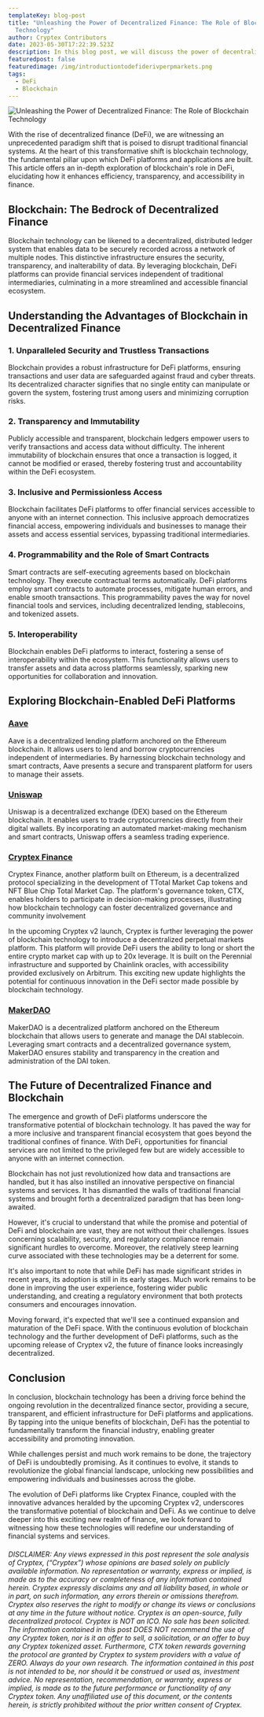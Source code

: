 ```yaml
---
templateKey: blog-post
title: "Unleashing the Power of Decentralized Finance: The Role of Blockchain
  Technology"
author: Cryptex Contributors
date: 2023-05-30T17:22:39.523Z
description: In this blog post, we will discuss the power of decentralized finance.
featuredpost: false
featuredimage: /img/introductiontodefiderivperpmarkets.png
tags:
  - DeFi
  - Blockchain
---
```

![Unleashing the Power of Decentralized Finance: The Role of Blockchain Technology]()

With the rise of decentralized finance (DeFi), we are witnessing an unprecedented paradigm shift that is poised to disrupt traditional financial systems. At the heart of this transformative shift is blockchain technology, the fundamental pillar upon which DeFi platforms and applications are built. This article offers an in-depth exploration of blockchain's role in DeFi, elucidating how it enhances efficiency, transparency, and accessibility in finance.

## Blockchain: The Bedrock of Decentralized Finance

Blockchain technology can be likened to a decentralized, distributed ledger system that enables data to be securely recorded across a network of multiple nodes. This distinctive infrastructure ensures the security, transparency, and inalterability of data. By leveraging blockchain, DeFi platforms can provide financial services independent of traditional intermediaries, culminating in a more streamlined and accessible financial ecosystem.

## Understanding the Advantages of Blockchain in Decentralized Finance

### 1. Unparalleled Security and Trustless Transactions

Blockchain provides a robust infrastructure for DeFi platforms, ensuring transactions and user data are safeguarded against fraud and cyber threats. Its decentralized character signifies that no single entity can manipulate or govern the system, fostering trust among users and minimizing corruption risks.

### 2. Transparency and Immutability

Publicly accessible and transparent, blockchain ledgers empower users to verify transactions and access data without difficulty. The inherent immutability of blockchain ensures that once a transaction is logged, it cannot be modified or erased, thereby fostering trust and accountability within the DeFi ecosystem.

### 3. Inclusive and Permissionless Access

Blockchain facilitates DeFi platforms to offer financial services accessible to anyone with an internet connection. This inclusive approach democratizes financial access, empowering individuals and businesses to manage their assets and access essential services, bypassing traditional intermediaries.

### 4. Programmability and the Role of Smart Contracts

Smart contracts are self-executing agreements based on blockchain technology. They execute contractual terms automatically. DeFi platforms employ smart contracts to automate processes, mitigate human errors, and enable smooth transactions. This programmability paves the way for novel financial tools and services, including decentralized lending, stablecoins, and tokenized assets.

### 5. Interoperability

Blockchain enables DeFi platforms to interact, fostering a sense of interoperability within the ecosystem. This functionality allows users to transfer assets and data across platforms seamlessly, sparking new opportunities for collaboration and innovation.

## Exploring Blockchain-Enabled DeFi Platforms

### [Aave](https://aave.com/)

Aave is a decentralized lending platform anchored on the Ethereum blockchain. It allows users to lend and borrow cryptocurrencies independent of intermediaries. By harnessing blockchain technology and smart contracts, Aave presents a secure and transparent platform for users to manage their assets.

### [Uniswap](https://uniswap.org/)

Uniswap is a decentralized exchange (DEX) based on the Ethereum blockchain. It enables users to trade cryptocurrencies directly from their digital wallets. By incorporating an automated market-making mechanism and smart contracts, Uniswap offers a seamless trading experience.

### [Cryptex Finance](https://cryptex.finance/)

Cryptex Finance, another platform built on Ethereum, is a decentralized protocol specializing in the development of TTotal Market Cap tokens and NFT Blue Chip Total Market Cap. The platform's governance token, CTX, enables holders to participate in decision-making processes, illustrating how blockchain technology can foster decentralized governance and community involvement

In the upcoming Cryptex v2 launch, Cryptex is further leveraging the power of blockchain technology to introduce a decentralized perpetual markets platform. This platform will provide DeFi users the ability to long or short the entire crypto market cap with up to 20x leverage. It is built on the Perennial infrastructure and supported by Chainlink oracles, with accessibility provided exclusively on Arbitrum. This exciting new update highlights the potential for continuous innovation in the DeFi sector made possible by blockchain technology. 

### [MakerDAO](https://makerdao.com/en/)

MakerDAO is a decentralized platform anchored on the Ethereum blockchain that allows users to generate and manage the DAI stablecoin. Leveraging smart contracts and a decentralized governance system, MakerDAO ensures stability and transparency in the creation and administration of the DAI token.

## The Future of Decentralized Finance and Blockchain

The emergence and growth of DeFi platforms underscore the transformative potential of blockchain technology. It has paved the way for a more inclusive and transparent financial ecosystem that goes beyond the traditional confines of finance. With DeFi, opportunities for financial services are not limited to the privileged few but are widely accessible to anyone with an internet connection.

Blockchain has not just revolutionized how data and transactions are handled, but it has also instilled an innovative perspective on financial systems and services. It has dismantled the walls of traditional financial systems and brought forth a decentralized paradigm that has been long-awaited.

However, it's crucial to understand that while the promise and potential of DeFi and blockchain are vast, they are not without their challenges. Issues concerning scalability, security, and regulatory compliance remain significant hurdles to overcome. Moreover, the relatively steep learning curve associated with these technologies may be a deterrent for some.

It's also important to note that while DeFi has made significant strides in recent years, its adoption is still in its early stages. Much work remains to be done in improving the user experience, fostering wider public understanding, and creating a regulatory environment that both protects consumers and encourages innovation.

Moving forward, it's expected that we'll see a continued expansion and maturation of the DeFi space. With the continuous evolution of blockchain technology and the further development of DeFi platforms, such as the upcoming release of Cryptex v2, the future of finance looks increasingly decentralized.

## Conclusion

In conclusion, blockchain technology has been a driving force behind the ongoing revolution in the decentralized finance sector, providing a secure, transparent, and efficient infrastructure for DeFi platforms and applications. By tapping into the unique benefits of blockchain, DeFi has the potential to fundamentally transform the financial industry, enabling greater accessibility and promoting innovation.

While challenges persist and much work remains to be done, the trajectory of DeFi is undoubtedly promising. As it continues to evolve, it stands to revolutionize the global financial landscape, unlocking new possibilities and empowering individuals and businesses across the globe.

The evolution of DeFi platforms like Cryptex Finance, coupled with the innovative advances heralded by the upcoming Cryptex v2, underscores the transformative potential of blockchain and DeFi. As we continue to delve deeper into this exciting new realm of finance, we look forward to witnessing how these technologies will redefine our understanding of financial systems and services.

###### DISCLAIMER: Any views expressed in this post represent the sole analysis of Cryptex, (“Cryptex”) whose opinions are based solely on publicly available information. No representation or warranty, express or implied, is made as to the accuracy or completeness of any information contained herein. Cryptex expressly disclaims any and all liability based, in whole or in part, on such information, any errors therein or omissions therefrom. Cryptex also reserves the right to modify or change its views or conclusions at any time in the future without notice. Cryptex is an open-source, fully decentralized protocol. Cryptex is NOT an ICO. No sale has been solicited. The information contained in this post DOES NOT recommend the use of any Cryptex token, nor is it an offer to sell, a solicitation, or an offer to buy any Cryptex tokenized asset. Furthermore, CTX token rewards governing the protocol are granted by Cryptex to system providers with a value of ZERO. Always do your own research. The information contained in this post is not intended to be, nor should it be construed or used as, investment advice. No representation, recommendation, or warranty, express or implied, is made as to the future performance or functionality of any Cryptex token. Any unaffiliated use of this document, or the contents herein, is strictly prohibited without the prior written consent of Cryptex.